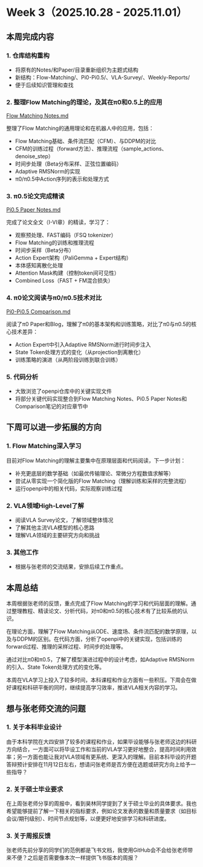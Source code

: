 # Week 3（2025.10.28 - 2025.11.01）

## 本周完成内容

### 1. 仓库结构重构

- 将原有的Notes/和Paper/目录重新组织为主题式结构
- 新结构：Flow-Matching/、Pi0-Pi0.5/、VLA-Survey/、Weekly-Reports/
- 便于后续知识管理和查找

### 2. 整理Flow Matching的理论，及其在π0和0.5上的应用

[Flow Matching Notes.md](../Flow-Matching/Flow%20Matching%20Notes.md)

整理了Flow Matching的通用理论和在机器人中的应用，包括：

- Flow Matching基础、条件流匹配（CFM）、与DDPM的对比
- CFM的训练过程（forward方法）、推理流程（sample_actions、denoise_step）
- 时间步处理（Beta分布采样、正弦位置编码）
- Adaptive RMSNorm的实现
- π0/π0.5中Action序列的表示和处理方式

### 3. π0.5论文完成精读

[Pi0.5 Paper Notes.md](../Pi0-Pi0.5/Pi0.5%20Paper%20Notes.md)

完成了论文全文（I-VI章）的精读，学习了：

- 观察预处理、FAST编码（FSQ tokenizer）
- Flow Matching的训练和推理流程
- 时间步采样（Beta分布）
- Action Expert架构（PaliGemma + Expert结构）
- 本体感知离散化处理
- Attention Mask构建（控制token间可见性）
- Combined Loss（FAST + FM混合损失）

### 4. π0论文阅读与π0/π0.5技术对比

[Pi0-Pi0.5 Comparison.md](../Pi0-Pi0.5/Pi0-Pi0.5%20Comparison.md)

阅读了π0 Paper和Blog，理解了π0的基本架构和训练策略，对比了π0与π0.5的核心技术差异：

- Action Expert中引入Adaptive RMSNorm进行时间步注入
- State Token处理方式的变化（从projection到离散化）
- 训练策略的演进（从两阶段训练到联合训练）

### 5. 代码分析

- 大致浏览了openpi仓库中的关键实现文件
- 将部分关键代码实现整合到Flow Matching Notes、Pi0.5 Paper Notes和Comparison笔记的对应章节中

## 下周可以进一步拓展的方向

### 1. Flow Matching深入学习

目前对Flow Matching的理解主要集中在原理层面和代码阅读，下一步计划：

- 补充更底层的数学基础（如最优传输理论、常微分方程数值求解等）
- 尝试从零实现一个简化版的Flow Matching（理解训练和采样的完整流程）
- 运行openpi中的相关代码，实际观察训练过程

### 2. VLA领域High-Level了解

- 阅读VLA Survey论文，了解领域整体情况
- 了解其他主流VLA模型的核心思路
- 理解VLA领域的主要研究方向和挑战

### 3. 其他工作

- 根据与张老师的交流结果，安排后续工作重点。

## 本周总结

本周根据张老师的反馈，重点完成了Flow Matching的学习和代码层面的理解。通过整理教程、精读论文、分析代码，对π0和π0.5的核心技术有了比较系统的认识。

在理论方面，理解了Flow Matching从ODE、速度场、条件流匹配的数学原理，以及与DDPM的区别。在代码方面，分析了openpi中的关键实现，包括训练的forward过程、推理的采样过程、时间步的处理等。

通过对比π0和π0.5，了解了模型演进过程中的设计考虑，如Adaptive RMSNorm的引入、State Token处理方式的变化等。

本周在VLA学习上投入了较多时间，本科课程和作业方面有一些积压。下周会在做好课程和科研平衡的同时，继续提高学习效率，推进VLA相关内容的学习。

## 想与张老师交流的问题

### **1. 关于本科毕业设计**

由于本科学院在大四安排了较多的课程和作业，如果毕设能够与张老师这边的科研方向结合，一方面可以将毕设工作和当前的VLA学习更好地整合，提高时间利用效率；另一方面也能让我对VLA领域有更系统、更深入的理解。目前本科毕设的开题答辩预计安排在11月12日左右，想请问张老师是否方便在选题或研究方向上给予一些指导？

### 2. 关于硕士毕业要求

在上周张老师分享的周报中，看到昊林同学提到了关于硕士毕业的具体要求。我也希望能够提前了解一下相关的指标要求，例如论文发表的数量和质量要求（如目标会议/期刊级别）、时间节点规划等，以便更好地安排学习和科研进度。

### 3. 关于周报反馈

张老师先前分享的同学们的范例都是飞书文档，我使用GitHub会不会给张老师带来不便？之后是否需要像本次一样提供飞书版本的周报？
